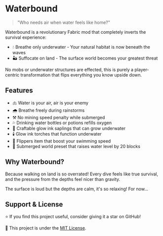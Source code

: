 # Waterbound

> "Who needs air when water feels like home?"

Waterbound is a revolutionary Fabric mod that completely inverts the survival experience:
- 💧 Breathe only underwater - Your natural habitat is now beneath the waves
- 🏜️ Suffocate on land - The surface world becomes your greatest threat

No mobs or underwater structures are effected, this is purely a player-centric transformation that flips everything you know upside down.

## Features

- 🫁 Water is your air, air is your enemy
- 🌧️ Breathe freely during rainstorms
- ⚒️ No mining speed penalty while submerged
- 💦 Drinking water bottles or potions refills oxygen
- 🌱 Craftable glow ink saplings that can grow underwater
- 🕯️ Glow ink torches that function underwater
- 🐬 Flippers item that boost your swimming speed
- 🌊 Submerged world preset that raises water level by 20 blocks

## Why Waterbound?

Because walking on land is so overrated! Every dive feels like true survival, and the pressure from the depths feel nicer than gravity.

The surface is loud but the depths are calm, it's so relaxing! For now...

## Support & License

⭐ If you find this project useful, consider giving it a star on GitHub!

📜 This project is under the [MIT License](LICENSE).